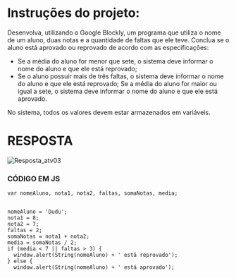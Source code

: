 # Instruções do projeto:

Desenvolva, utilizando o Google Blockly, um programa que utiliza o nome de um aluno, duas notas e a quantidade de faltas que ele teve. 
Conclua se o aluno está aprovado ou reprovado de acordo com as especificações:
 
- Se a média do aluno for menor que sete, o sistema deve informar o nome do aluno e que ele está reprovado;
- Se o aluno possuir mais de três faltas, o sistema deve informar o nome do aluno e que ele está reprovado;
Se a média do aluno for maior ou igual a sete, o sistema deve informar o nome do aluno e que ele está aprovado.

No sistema, todos os valores devem estar armazenados em variáveis.

# RESPOSTA
![Resposta_atv03](https://github.com/jedsonjhones/Softex-Backend/assets/39849707/ca41b15c-7da2-40e4-92c5-e1a51d840541)





### CÓDIGO EM JS

```JS
var nomeAluno, nota1, nota2, faltas, somaNotas, media;


nomeAluno = 'Dudu';
nota1 = 8;
nota2 = 7;
faltas = 2;
somaNotas = nota1 + nota2;
media = somaNotas / 2;
if (media < 7 || faltas > 3) {
  window.alert(String(nomeAluno) + ' está reprovado');
} else {
  window.alert(String(nomeAluno) + ' está aprovado');

```
